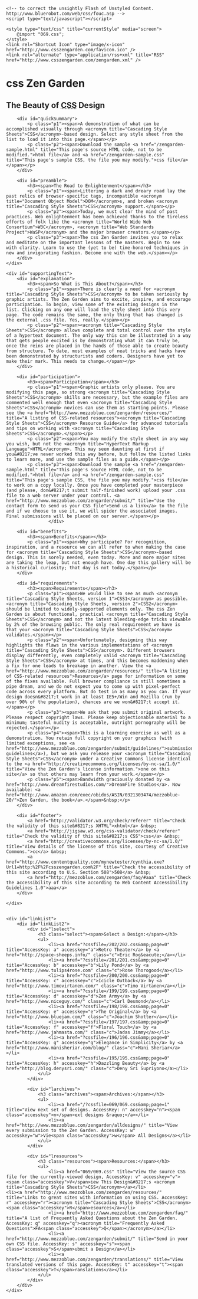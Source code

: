 
<!DOCTYPE html PUBLIC "-//W3C//DTD XHTML 1.0 Strict//EN"
	"http://www.w3.org/TR/xhtml1/DTD/xhtml1-strict.dtd">
<html xmlns="http://www.w3.org/1999/xhtml" xml:lang="en" >
<head>
	<meta http-equiv="content-type" content="text/html; charset=iso-8859-1" />
	<meta name="author" content="Dave Shea" />
	<meta name="keywords" content="design, css, cascading, style, sheets, xhtml, graphic design, w3c, web standards, visual, display" />
	<meta name="description" content="A demonstration of what can be accomplished visually through CSS-based design." />
	<meta name="robots" content="all" />
	<title>css Zen Garden: The Beauty in CSS Design</title>

	<!-- to correct the unsightly Flash of Unstyled Content. http://www.bluerobot.com/web/css/fouc.asp -->
	<script type="text/javascript"></script>
	
	<style type="text/css" title="currentStyle" media="screen">
		@import "069.css";
	</style>
	<link rel="Shortcut Icon" type="image/x-icon" href="http://www.csszengarden.com/favicon.ico" />	
	<link rel="alternate" type="application/rss+xml" title="RSS" href="http://www.csszengarden.com/zengarden.xml" />
</head>

<!--


	This xhtml document is marked up to provide the designer with the maximum possible flexibility.
	There are more classes and extraneous tags than needed, and in a real world situation, it's more
	likely that it would be much leaner.
	
	However, I think we can all agree that even given that, we're still better off than if this had been
	built with tables.


-->

<body id="css-zen-garden">

<div id="container">
	<div id="intro">
		<div id="pageHeader">
			<h1><span>css Zen Garden</span></h1>
			<h2><span>The Beauty of <acronym title="Cascading Style Sheets">CSS</acronym> Design</span></h2>
		</div>

		<div id="quickSummary">
			<p class="p1"><span>A demonstration of what can be accomplished visually through <acronym title="Cascading Style Sheets">CSS</acronym>-based design. Select any style sheet from the list to load it into this page.</span></p>
			<p class="p2"><span>Download the sample <a href="/zengarden-sample.html" title="This page's source HTML code, not to be modified.">html file</a> and <a href="/zengarden-sample.css" title="This page's sample CSS, the file you may modify.">css file</a></span></p>
		</div>

		<div id="preamble">
			<h3><span>The Road to Enlightenment</span></h3>
			<p class="p1"><span>Littering a dark and dreary road lay the past relics of browser-specific tags, incompatible <acronym title="Document Object Model">DOM</acronym>s, and broken <acronym title="Cascading Style Sheets">CSS</acronym> support.</span></p>
			<p class="p2"><span>Today, we must clear the mind of past practices. Web enlightenment has been achieved thanks to the tireless efforts of folk like the <acronym title="World Wide Web Consortium">W3C</acronym>, <acronym title="Web Standards Project">WaSP</acronym> and the major browser creators.</span></p>
			<p class="p3"><span>The css Zen Garden invites you to relax and meditate on the important lessons of the masters. Begin to see with clarity. Learn to use the (yet to be) time-honored techniques in new and invigorating fashion. Become one with the web.</span></p>
		</div>
	</div>

	<div id="supportingText">
		<div id="explanation">
			<h3><span>So What is This About?</span></h3>
			<p class="p1"><span>There is clearly a need for <acronym title="Cascading Style Sheets">CSS</acronym> to be taken seriously by graphic artists. The Zen Garden aims to excite, inspire, and encourage participation. To begin, view some of the existing designs in the list. Clicking on any one will load the style sheet into this very page. The code remains the same, the only thing that has changed is the external .css file. Yes, really.</span></p>
			<p class="p2"><span><acronym title="Cascading Style Sheets">CSS</acronym> allows complete and total control over the style of a hypertext document. The only way this can be illustrated in a way that gets people excited is by demonstrating what it can truly be, once the reins are placed in the hands of those able to create beauty from structure. To date, most examples of neat tricks and hacks have been demonstrated by structurists and coders. Designers have yet to make their mark. This needs to change.</span></p>
		</div>

		<div id="participation">
			<h3><span>Participation</span></h3>
			<p class="p1"><span>Graphic artists only please. You are modifying this page, so strong <acronym title="Cascading Style Sheets">CSS</acronym> skills are necessary, but the example files are commented well enough that even <acronym title="Cascading Style Sheets">CSS</acronym> novices can use them as starting points. Please see the <a href="http://www.mezzoblue.com/zengarden/resources/" title="A listing of CSS-related resources"><acronym title="Cascading Style Sheets">CSS</acronym> Resource Guide</a> for advanced tutorials and tips on working with <acronym title="Cascading Style Sheets">CSS</acronym>.</span></p>
			<p class="p2"><span>You may modify the style sheet in any way you wish, but not the <acronym title="HyperText Markup Language">HTML</acronym>. This may seem daunting at first if you&#8217;ve never worked this way before, but follow the listed links to learn more, and use the sample files as a guide.</span></p>
			<p class="p3"><span>Download the sample <a href="/zengarden-sample.html" title="This page's source HTML code, not to be modified.">html file</a> and <a href="/zengarden-sample.css" title="This page's sample CSS, the file you may modify.">css file</a> to work on a copy locally. Once you have completed your masterpiece (and please, don&#8217;t submit half-finished work) upload your .css file to a web server under your control. <a href="http://www.mezzoblue.com/zengarden/submit/" title="Use the contact form to send us your CSS file">Send us a link</a> to the file and if we choose to use it, we will spider the associated images. Final submissions will be placed on our server.</span></p>
					</div>

		<div id="benefits">
			<h3><span>Benefits</span></h3>
			<p class="p1"><span>Why participate? For recognition, inspiration, and a resource we can all refer to when making the case for <acronym title="Cascading Style Sheets">CSS</acronym>-based design. This is sorely needed, even today. More and more major sites are taking the leap, but not enough have. One day this gallery will be a historical curiosity; that day is not today.</span></p>
		</div>

		<div id="requirements">
			<h3><span>Requirements</span></h3>
			<p class="p1"><span>We would like to see as much <acronym title="Cascading Style Sheets, version 1">CSS1</acronym> as possible. <acronym title="Cascading Style Sheets, version 2">CSS2</acronym> should be limited to widely-supported elements only. The css Zen Garden is about functional, practical <acronym title="Cascading Style Sheets">CSS</acronym> and not the latest bleeding-edge tricks viewable by 2% of the browsing public. The only real requirement we have is that your <acronym title="Cascading Style Sheets">CSS</acronym> validates.</span></p>
			<p class="p2"><span>Unfortunately, designing this way highlights the flaws in the various implementations of <acronym title="Cascading Style Sheets">CSS</acronym>. Different browsers display differently, even completely valid <acronym title="Cascading Style Sheets">CSS</acronym> at times, and this becomes maddening when a fix for one leads to breakage in another. View the <a href="http://www.mezzoblue.com/zengarden/resources/" title="A listing of CSS-related resources">Resources</a> page for information on some of the fixes available. Full browser compliance is still sometimes a pipe dream, and we do not expect you to come up with pixel-perfect code across every platform. But do test in as many as you can. If your design doesn&#8217;t work in at least IE5+/Win and Mozilla (run by over 90% of the population), chances are we won&#8217;t accept it.</span></p>
			<p class="p3"><span>We ask that you submit original artwork. Please respect copyright laws. Please keep objectionable material to a minimum; tasteful nudity is acceptable, outright pornography will be rejected.</span></p>
			<p class="p4"><span>This is a learning exercise as well as a demonstration. You retain full copyright on your graphics (with limited exceptions, see <a href="http://www.mezzoblue.com/zengarden/submit/guidelines/">submission guidelines</a>), but we ask you release your <acronym title="Cascading Style Sheets">CSS</acronym> under a Creative Commons license identical to the <a href="http://creativecommons.org/licenses/by-nc-sa/1.0/" title="View the Zen Garden's license information.">one on this site</a> so that others may learn from your work.</span></p>
			<p class="p5"><span>Bandwidth graciously donated by <a href="http://www.dreamfirestudios.com/">DreamFire Studios</a>. Now available: <a href="http://www.amazon.com/exec/obidos/ASIN/0321303474/mezzoblue-20/">Zen Garden, the book</a>.</span>&nbsp;</p>
		</div>

		<div id="footer">
			<a href="http://validator.w3.org/check/referer" title="Check the validity of this site&#8217;s XHTML">xhtml</a> &nbsp; 
			<a href="http://jigsaw.w3.org/css-validator/check/referer" title="Check the validity of this site&#8217;s CSS">css</a> &nbsp; 
			<a href="http://creativecommons.org/licenses/by-nc-sa/1.0/" title="View details of the license of this site, courtesy of Creative Commons.">cc</a> &nbsp;
			<a href="http://www.contentquality.com/mynewtester/cynthia.exe?Url1=http:%2F%2Fcsszengarden.com%2F" title="Check the accessibility of this site according to U.S. Section 508">508</a> &nbsp;
			<a href="http://mezzoblue.com/zengarden/faq/#aaa" title="Check the accessibility of this site according to Web Content Accessibility Guidelines 1.0">aaa</a>
		</div>

	</div>

	
	<div id="linkList">
		<div id="linkList2">
			<div id="lselect">
				<h3 class="select"><span>Select a Design:</span></h3>
				<ul>
					<li><a href="?cssfile=/202/202.css&amp;page=0" title="AccessKey: a" accesskey="a">Retro Theater</a> by <a href="http://space-sheeps.info/" class="c">Eric Rog&eacute;</a></li>
					<li><a href="?cssfile=/201/201.css&amp;page=0" title="AccessKey: b" accesskey="b">Lily Pond</a> by <a href="http://www.tulips4rose.com" class="c">Rose Thorogood</a></li>
					<li><a href="?cssfile=/200/200.css&amp;page=0" title="AccessKey: c" accesskey="c">Icicle Outback</a> by <a href="http://www.timovirtanen.com/" class="c">Timo Virtanen</a></li>
					<li><a href="?cssfile=/199/199.css&amp;page=0" title="AccessKey: d" accesskey="d">Zen Army</a> by <a href="http://www.niceguy.com/" class="c">Carl Desmond</a></li>
					<li><a href="?cssfile=/198/198.css&amp;page=0" title="AccessKey: e" accesskey="e">The Original</a> by <a href="http://www.bluejam.com/" class="c">Joachim Shotter</a></li>
					<li><a href="?cssfile=/197/197.css&amp;page=0" title="AccessKey: f" accesskey="f">Floral Touch</a> by <a href="http://www.jahmasta.com/" class="c">Jadas Jimmy</a></li>
					<li><a href="?cssfile=/196/196.css&amp;page=0" title="AccessKey: g" accesskey="g">Elegance in Simplicity</a> by <a href="http://www.manisheriar.com/blog/" class="c">Mani Sheriar</a></li>
					<li><a href="?cssfile=/195/195.css&amp;page=0" title="AccessKey: h" accesskey="h">Dazzling Beauty</a> by <a href="http://blog.denysri.com/" class="c">Deny Sri Supriyono</a></li>
				</ul>
			</div>

			<div id="larchives">
				<h3 class="archives"><span>Archives:</span></h3>
				<ul>
					<li><a href="/?cssfile=069/069.css&amp;page=1" title="View next set of designs. AccessKey: n" accesskey="n"><span class="accesskey">n</span>ext designs &raquo;</a></li>
					<li><a href="http://www.mezzoblue.com/zengarden/alldesigns/" title="View every submission to the Zen Garden. AccessKey: w" accesskey="w">Vie<span class="accesskey">w</span> All Designs</a></li>
				</ul>
			</div>
			
			<div id="lresources">
				<h3 class="resources"><span>Resources:</span></h3>
				<ul>
					<li><a href="069/069.css" title="View the source CSS file for the currently-viewed design, AccessKey: v" accesskey="v"><span class="accesskey">V</span>iew This Design&#8217;s <acronym title="Cascading Style Sheets">CSS</acronym></a></li>					<li><a href="http://www.mezzoblue.com/zengarden/resources/" title="Links to great sites with information on using CSS. AccessKey: r" accesskey="r"><acronym title="Cascading Style Sheets">CSS</acronym> <span class="accesskey">R</span>esources</a></li>
					<li><a href="http://www.mezzoblue.com/zengarden/faq/" title="A list of Frequently Asked Questions about the Zen Garden. AccessKey: q" accesskey="q"><acronym title="Frequently Asked Questions">FA<span class="accesskey">Q</span></acronym></a></li>
					<li><a href="http://www.mezzoblue.com/zengarden/submit/" title="Send in your own CSS file. AccessKey: s" accesskey="s"><span class="accesskey">S</span>ubmit a Design</a></li>
					<li><a href="http://www.mezzoblue.com/zengarden/translations/" title="View translated versions of this page. AccessKey: t" accesskey="t"><span class="accesskey">T</span>ranslations</a></li>
				</ul>
			</div>
		</div>
	</div>


</div>

<!-- These extra divs/spans may be used as catch-alls to add extra imagery. -->
<div id="extraDiv1"><span></span></div><div id="extraDiv2"><span></span></div><div id="extraDiv3"><span></span></div>
<div id="extraDiv4"><span></span></div><div id="extraDiv5"><span></span></div><div id="extraDiv6"><span></span></div>

</body>
</html>
